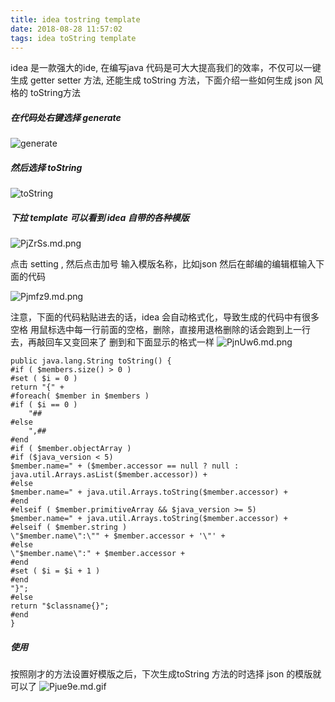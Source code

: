 ```yaml
---
title: idea tostring template
date: 2018-08-28 11:57:02
tags: idea toString template
---
```

idea 是一款强大的ide, 在编写java 代码是可大大提高我们的效率，不仅可以一键生成 getter setter 方法,
还能生成 toString 方法，下面介绍一些如何生成 json 风格的 toString方法

##### 在代码处右键选择 generate
![generate](https://s1.ax1x.com/2018/08/30/PjVwx1.jpg)

##### 然后选择 toString
![toString](https://s1.ax1x.com/2018/08/30/PjZlJH.png)

##### 下拉 template 可以看到 idea 自带的各种模版
![PjZrSs.md.png](https://s1.ax1x.com/2018/08/30/PjZrSs.md.png)

点击 setting , 然后点击加号 输入模版名称，比如json 然后在邮编的编辑框输入下面的代码

![Pjmfz9.md.png](https://s1.ax1x.com/2018/08/30/Pjmfz9.md.png)

注意，下面的代码粘贴进去的话，idea 会自动格式化，导致生成的代码中有很多空格
用鼠标选中每一行前面的空格，删除，直接用退格删除的话会跑到上一行去，再敲回车又变回来了
删到和下面显示的格式一样
![PjnUw6.md.png](https://s1.ax1x.com/2018/08/30/PjnUw6.md.png)
```
public java.lang.String toString() {
#if ( $members.size() > 0 )
#set ( $i = 0 )
return "{" +
#foreach( $member in $members )
#if ( $i == 0 )
    "##
#else
    ",##
#end
#if ( $member.objectArray )
#if ($java_version < 5)
$member.name=" + ($member.accessor == null ? null : java.util.Arrays.asList($member.accessor)) +
#else
$member.name=" + java.util.Arrays.toString($member.accessor) +
#end
#elseif ( $member.primitiveArray && $java_version >= 5)
$member.name=" + java.util.Arrays.toString($member.accessor) +
#elseif ( $member.string )
\"$member.name\":\"" + $member.accessor + '\"' +
#else
\"$member.name\":" + $member.accessor +
#end
#set ( $i = $i + 1 )
#end
"}";
#else
return "$classname{}";
#end
}
```
##### 使用
按照刚才的方法设置好模版之后，下次生成toString 方法的时选择 json 的模版就可以了
![Pjue9e.md.gif](https://s1.ax1x.com/2018/08/30/Pjue9e.gif)
